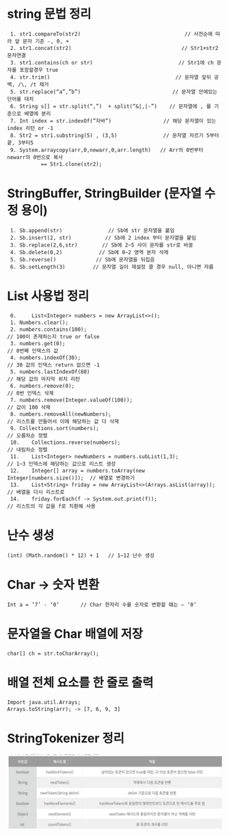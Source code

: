  # string 문법 정리
     1.	str1.compareTo(str2)                                  // 사전순에 따라 앞 문자 기준 -, 0, +       
     2.	str1.concat(str2)                                    // Str1+str2 문자연결
     3.	str1.contains(ch or str)                            // Str1에 ch 문자를 포함할경우 true
     4.	str.trim()                                         // 문자열 앞뒤 공백, /\, /t 제거
     5.	str.replace(“a”,”b”)                              // 문자열 안에있는 단어를 대치
     6.	String s[] = str.split(“,”)  + split(“&|,|-”)    // 문자열에 , 를 기준으로 배열에 분리
     7.	Int index = str.indexOf(“자바”)                 // 해당 문자열이 있는 index 리턴 or -1
     8.	Str2 = str1.substring(5) , (3,5)               // 문자열 자르기 5부터끝, 3부터5 
     9.	System.arraycopy(arr,0,newarr,0,arr.length)   // Arr의 0번부터 newarr의 0번으로 복사  
               == Str1.clone(str2);   

 # StringBuffer, StringBuilder (문자열 수정 용이)
     1. Sb.append(str)               // Sb에 str 문자열을 붙임
     2. Sb.insert(2, str)           // Sb에 2 index 부터 문자열을 붙임
     3. Sb.replace(2,6,str)        // Sb에 2~5 사이 문자를 str로 바꿈
     4. Sb.delete(0,2)            // Sb에 0~2 영역 분자 삭제
     5. Sb.reverse()             // Sb에 문자열을 뒤집음
     6. Sb.setLength(3)         // 문자열 길이 재설정 클 경우 null, 아니면 자름

 # List 사용법 정리
     0.     List<Integer> numbers = new ArrayList<>();                                   
     1.	Numbers.clear();                                                            
     2.	numbers.contains(100);                                                     // 100이 존재하는지 true or false
     3.	numbers.get(0);                                                           // 0번째 인덱스의 값
     4.	numbers.indexOf(30);                                                     // 30 값의 인덱스 return 없으면 -1
     5.	numbers.lastIndexOf(80)                                                 // 해당 값의 마지막 위치 리턴
     6.	numbers.remove(0);                                                     // 0번 인덱스 삭제
     7.	numbers.remove(Integer.valueOf(100));                                 // 값이 100 삭제
     8.	numbers.removeAll(newNumbers);                                       // 리스트를 만들어서 이에 해당하는 값 다 삭제
     9.	Collections.sort(numbers);                                          // 오름차순 정렬
     10.	Collections.reverse(numbers);                                      // 내림차순 정렬
     11.	List<Integer> newNumbers = numbers.subList(1,3);                  // 1~3 인덱스에 해당하는 값으로 리스트 생성
     12.	Integer[] array = numbers.toArray(new Integer[numbers.size()]);  // 배열로 변경하기
     13.	List<String> friday = new ArrayList<>(Arrays.asList(array));    // 배열을 다시 리스트로
     14.    friday.forEach(f -> System.out.print(f));                      // 리스트의 각 값을 f로 치환해 사용

 # 난수 생성
    (int) (Math.random() * 12) + 1   // 1~12 난수 생성

 # Char -> 숫자 변환
    Int a = ‘7’ - ‘0’       // Char 한자리 수를 숫자로 변환할 떄는 – ‘0’

 # 문자열을 Char 배열에 저장
    char[] ch = str.toCharArray();

# 배열 전체 요소를 한 줄로 출력
    Import java.util.Arrays;
    Arrays.toString(arr); -> [7, 6, 9, 3]

 # StringTokenizer 정리
![img_6.png](img_6.png)
